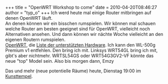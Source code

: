 +++
title = "OpenWRT Workshop to come"
date = 2010-04-20T08:46:27
author = "typ_o"
+++
Ich werd heute mal einige Router mitbringen auf denen OpenWRT läuft.  
An denen können wir ein bisschen rumspielen. Wir können mal schauen
welche Router am besten geeignet sind für OpenWRT, vielleicht noch
Alternativen ansehen. Und dann können wir nächte Woche vielleicht an den
eigenen Routern rumspielen.  
[OpenWRT](http://www.openwrt.org/), die [Liste der unterstützten
Hardware](http://wiki.openwrt.org/toh/start). Ich kann den WL-500g
Premium v1 entfehlen. Den bring ich mit. Linksys WRT54GL bring ich mit,
gibt's aber nichtmehr. WRTSL54GS oder WRT54G3GV2-VF könnte das neue
"top" Model sein. Also bis morgen dann, Emzy  
  
Das und mehr (neue potentielle Räume) heute, Dienstag 19:00 im
[Kunsttempel](http://flipdot.org/blog/index.php?/archives/47-Ab-jetzt-immer-Dienstags.html).
